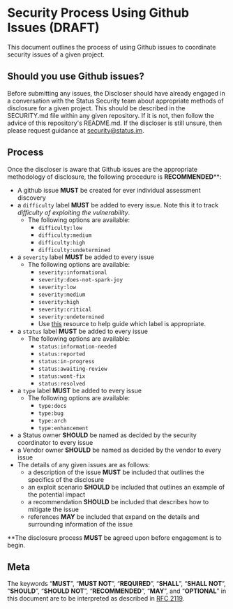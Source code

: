 # Security Process Using Github Issues (DRAFT)
This document outlines the process of using Github issues to coordinate security issues of a given project.

## Should you use Github issues?
 Before submitting any issues, the Discloser should have already engaged in a conversation with the Status Security team about appropriate methods of disclosure for a given project. This should be described in the SECURITY.md file within any given repository. If it is not, then follow the advice of this repository's README.md. If the discloser is still unsure, then please request guidance at security@status.im. 

## Process
Once the discloser is aware that Github issues are the appropriate methodology of disclosure, the following procedure is **RECOMMENDED****:
- A github issue **MUST** be created for ever individual assessment discovery
- a `difficulty` label **MUST** be added to every issue. Note this it to track _difficulty of exploiting the vulnerability_.
    - The following options are available:
        - `difficulty:low`
        - `difficulty:medium`
        - `difficulty:high`
        - `difficulty:undetermined`
- a `severity` label **MUST** be added to every issue
    - The following options are available:
        - `severity:informational`
        - `severity:does-not-spark-joy`
        - `severity:low`
        - `severity:medium`
        - `severity:high`
        - `severity:critical`
        - `severity:undetermined`
      - Use [this](https://www.first.org/cvss/calculator/3.0) resource to help guide which label is appropriate.
- a `status` label **MUST** be added to every issue
    - The following options are available:
        - `status:information-needed`
        - `status:reported`
        - `status:in-progress`
        - `status:awaiting-review`
        - `status:wont-fix`
        - `status:resolved`
- a `type` label **MUST** be added to every issue
    - The following options are available:
        - `type:docs`
        - `type:bug`
        - `type:arch`
        - `type:enhancement`
- a Status owner **SHOULD** be named as decided by the security coordinator to every issue
- a Vendor owner **SHOULD** be named as decided by the vendor to every issue
- The details of any given issues are as follows:
  - a description of the issue **MUST** be included that outlines the specifics of the disclosure
  - an exploit scenario **SHOULD** be included that outlines an example of the potential impact
  - a recommendation **SHOULD** be included that describes how to mitigate the issue
  - references **MAY** be included that expand on the details and surrounding information of the issue

**The disclosure process **MUST** be agreed upon before engagement is to begin.

## Meta
The keywords “**MUST**”, “**MUST NOT**”, “**REQUIRED**”, “**SHALL**”, “**SHALL NOT**”, “**SHOULD**”, “**SHOULD NOT**”, “**RECOMMENDED**”, “**MAY**”, and “**OPTIONAL**” in this document are to be interpreted as described in [RFC 2119](https://www.ietf.org/rfc/rfc2119.txt).